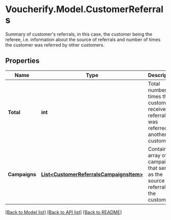 # Voucherify.Model.CustomerReferrals
Summary of customer's referrals, in this case, the customer being the referee, i.e. information about the source of referrals and number of times the customer was referred by other customers.

## Properties

Name | Type | Description | Notes
------------ | ------------- | ------------- | -------------
**Total** | **int** | Total number of times this customer received a referral, i.e. was referred by another customer. | [optional] 
**Campaigns** | [**List&lt;CustomerReferralsCampaignsItem&gt;**](CustomerReferralsCampaignsItem.md) | Contains an array of campaigns that served as the source of a referral for the customer. | [optional] 

[[Back to Model list]](../../README.md#documentation-for-models) [[Back to API list]](../../README.md#documentation-for-api-endpoints) [[Back to README]](../../README.md)


